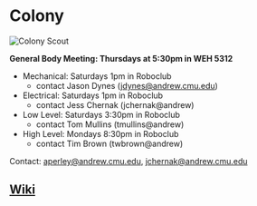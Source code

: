 Colony
======

![Colony Scout](http://roboticsclub.org/redmine/attachments/download/250/colony_scout_spread_november_2009_2.png)

**General Body Meeting: Thursdays at 5:30pm in WEH 5312**
- Mechanical: Saturdays 1pm in Roboclub
  - contact Jason Dynes (jdynes@andrew.cmu.edu)
- Electrical: Saturdays 1pm in Roboclub
  - contact Jess Chernak (jchernak@andrew)
- Low Level: Saturdays 3:30pm in Roboclub
  - contact Tom Mullins (tmullins@andrew)
- High Level: Mondays 8:30pm in Roboclub
  - contact Tim Brown (twbrown@andrew)


Contact: [aperley@andrew.cmu.edu](mailto:aperley@andrew.cmu.edu), [jchernak@andrew.cmu.edu](mailto:jchernak@andrew.cmu.edu)

[Wiki](https://github.com/CMU-Robotics-Club/Colony/wiki)
--------------------------------------------------------
